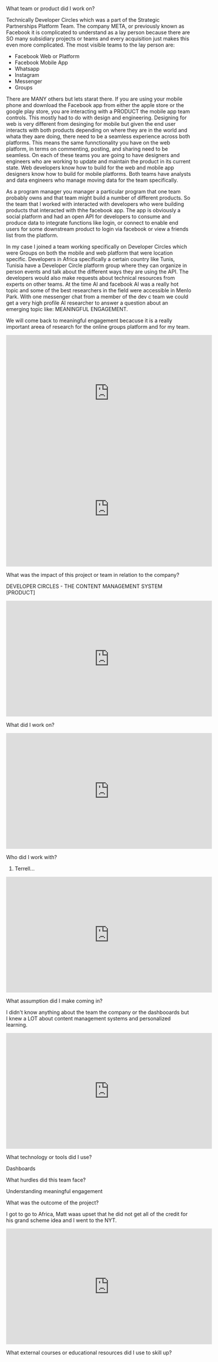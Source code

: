 What team or product did I work on? 

Technically Developer Circles which was a part of the Strategic Partnerships Platform Team. The company META, or previously known as Facebook it is complicated to understand as a lay person because there are SO many subsidiary projects or teams and every acquisition just makes this even more complicated. The most visible teams to the lay person are:

- Facebook Web or Platform
- Facebook Mobile App
- Whatsapp
- Instagram
- Messenger
- Groups

There are MANY others but lets starat there. If you are using your mobile phone and download the Facebook app from either the apple store or the google play store, you are interacting with a PRODUCT the mobile app team controls. This mostly had to do with design and engineering. Designing for web is very different from desinging for mobile but given the end user interacts with both products depending on where they are in the world and whata they aare doing, there need to be a seamless experience across both platforms. This means the same funnctionality you have on the web platform, in terms on commenting, posting, and sharing need to be seamless. On each of these teams you are going to have designers and engineers who are working to update and maintain the product in its current state. Web developers know how to build for the web and mobile app designers know how to build for mobile platforms. Both teams have analysts and data engineers who manage moving data for the team specifically. 

As a program manager you manager a particular program that one team probably owns and that team might build a number of different products. So the team that I worked with interacted with developers who were building products that interacted with thhe facebook app. The app is obviously a social platform and had an open API for developers to consume and produce data to integrate functions like login, or connect to enable end users for some downstream product to login via facebook or view a friends list from the platform.

In my case I joined a team working specifically on Developer Circles which were Groups on both the mobile and web platform that were location specific. Developers in Africa specifically a certain country like Tunis, Tunisia have a Developer Circle platform group where they can organize in person events and talk about the different ways they are using the API. The developers would also make requests about technical resources from experts on other teams. At the time AI and facebook AI was a really hot topic and some of the best researchers in the field were accessible in Menlo Park. With one messenger chat from a member of the dev c team we could get a very high profile AI researcher to answer a question about an emerging topic like: MEANINGFUL ENGAGEMENT.

We will come back to meaningful engagement becacuse it is a really important areea of research for the online groups platform and for my team.

<iframe width="560" height="315" src="https://www.youtube.com/embed/dvtHYESw_1o?si=hfhCVCPKA8q9TnFk" title="YouTube video player" frameborder="0" allow="accelerometer; autoplay; clipboard-write; encrypted-media; gyroscope; picture-in-picture; web-share" referrerpolicy="strict-origin-when-cross-origin" allowfullscreen></iframe>

<iframe width="560" height="315" src="https://www.youtube.com/embed/vzwH8zQDBkw?si=4t8cMyZ8TGmAF09B" title="YouTube video player" frameborder="0" allow="accelerometer; autoplay; clipboard-write; encrypted-media; gyroscope; picture-in-picture; web-share" referrerpolicy="strict-origin-when-cross-origin" allowfullscreen></iframe>

What was the impact of this project or team in relation to the company? 

DEVELOPER CIRCLES - THE CONTENT MANAGEMENT SYSTEM [PRODUCT]

<iframe width="560" height="315" src="https://www.youtube.com/embed/c6MsSNpoKAQ?si=FVeqFQt0U6CV_mG_" title="YouTube video player" frameborder="0" allow="accelerometer; autoplay; clipboard-write; encrypted-media; gyroscope; picture-in-picture; web-share" referrerpolicy="strict-origin-when-cross-origin" allowfullscreen></iframe>

What did I work on? 

<iframe width="560" height="315" src="https://www.youtube.com/embed/Zc3RNH6PACU?si=oGOJ6v5JuNz6oYQe" title="YouTube video player" frameborder="0" allow="accelerometer; autoplay; clipboard-write; encrypted-media; gyroscope; picture-in-picture; web-share" referrerpolicy="strict-origin-when-cross-origin" allowfullscreen></iframe>

Who did I work with? 

1. Terrell... 
<iframe width="560" height="315" src="https://www.youtube.com/embed/ZJTFmkz6L98?si=W4O1eDrCOjHRk_Pe" title="YouTube video player" frameborder="0" allow="accelerometer; autoplay; clipboard-write; encrypted-media; gyroscope; picture-in-picture; web-share" referrerpolicy="strict-origin-when-cross-origin" allowfullscreen></iframe>

What assumption did I make coming in? 

I didn't know anything about the team the company or the dashbooards but I knew a LOT about content management systems and personalized learning. 

<iframe width="560" height="315" src="https://www.youtube.com/embed/hoLMPWjdKPc?si=2pT1Clg9me7R7BfC" title="YouTube video player" frameborder="0" allow="accelerometer; autoplay; clipboard-write; encrypted-media; gyroscope; picture-in-picture; web-share" referrerpolicy="strict-origin-when-cross-origin" allowfullscreen></iframe>

What technology or tools did I use? 

Dashboards

What hurdles did this team face? 

Understanding meaningful engagement

What was the outcome of the project? 

I got to go to Africa, Matt waas upset that he did not get all of the credit for his grand scheme idea and I went to the NYT. 

<iframe width="560" height="315" src="https://www.youtube.com/embed/XufP0JzhCSI?si=jMD3o_Uj3GzzeZLu" title="YouTube video player" frameborder="0" allow="accelerometer; autoplay; clipboard-write; encrypted-media; gyroscope; picture-in-picture; web-share" referrerpolicy="strict-origin-when-cross-origin" allowfullscreen></iframe>

What external courses or educational resources did I use to skill up? 
